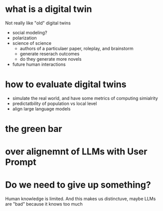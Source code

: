 # what is a digital twin

Not really like "old" digital twins

+ social modeling?
+ polarization
+ science of science
    - authors of a particulaer paper, roleplay, and brainstorm
    - generate reserach outcomes
    - do they generate more novels
+ future human interactions

# how to evaluate digital twins
+ simulate the real world, and have some metrics of computing simialrity
+ predictatbility of population vs local level
+ align large language models

# the green bar

# over alignemnt of LLMs with User Prompt

# Do we need to give up something?

Human knowledge is limited. And this makes us distinctuve, maybe LLMs are "bad" because it knows too much


